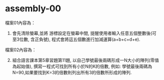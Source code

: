 # assembly-00
 
 
檔案01內容為：
1. 會先清除螢幕,並將 游標設定在螢幕中間, 提醒使用者輸入任意五個整數後(可至3位數, 含正負號), 程式會將這五個數進行加減運算(a+b+c+d+e).



檔案02內容為：

2. 組合語言課本第5章習題第11題, 以自己學號最後兩碼形成一N大小的陣列(零值為起始值), 撰寫一程式可找到所有小於N的K的倍數, 例如: 學號最後兩碼為N=90,如果要找到K=3的倍數則列出所有3的倍數所形成的陣列.
